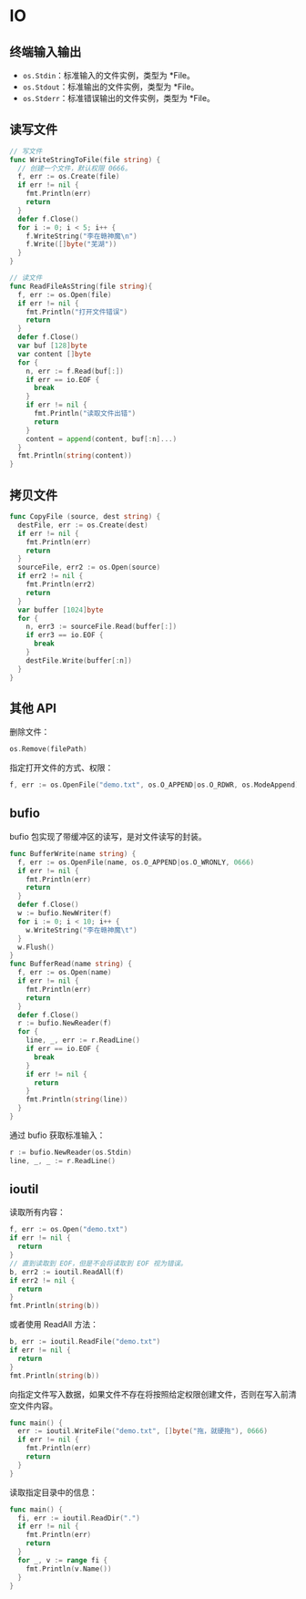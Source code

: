 # IO

## 终端输入输出

- `os.Stdin`：标准输入的文件实例，类型为 *File。
- `os.Stdout`：标准输出的文件实例，类型为 *File。
- `os.Stderr`：标准错误输出的文件实例，类型为 *File。

## 读写文件

```go
// 写文件
func WriteStringToFile(file string) {
  // 创建一个文件，默认权限 0666。
  f, err := os.Create(file)
  if err != nil {
    fmt.Println(err)
    return
  }
  defer f.Close()
  for i := 0; i < 5; i++ {
    f.WriteString("李在赣神魔\n")
    f.Write([]byte("芜湖"))
  }
}

// 读文件
func ReadFileAsString(file string){
  f, err := os.Open(file)
  if err != nil {
    fmt.Println("打开文件错误")
    return
  }
  defer f.Close()
  var buf [128]byte
  var content []byte
  for {
    n, err := f.Read(buf[:])
    if err == io.EOF {
      break
    }
    if err != nil {
      fmt.Println("读取文件出错")
      return
    }
    content = append(content, buf[:n]...)
  }
  fmt.Println(string(content))
}
```

## 拷贝文件

```go
func CopyFile (source, dest string) {
  destFile, err := os.Create(dest)
  if err != nil {
    fmt.Println(err)
    return
  }
  sourceFile, err2 := os.Open(source)
  if err2 != nil {
    fmt.Println(err2)
    return
  }
  var buffer [1024]byte
  for {
    n, err3 := sourceFile.Read(buffer[:])
    if err3 == io.EOF {
      break
    }
    destFile.Write(buffer[:n])
  }
}
```

## 其他 API

删除文件：

```go
os.Remove(filePath)
```

指定打开文件的方式、权限：

```go
f, err := os.OpenFile("demo.txt", os.O_APPEND|os.O_RDWR, os.ModeAppend)
```

## bufio

bufio 包实现了带缓冲区的读写，是对文件读写的封装。

```go
func BufferWrite(name string) {
  f, err := os.OpenFile(name, os.O_APPEND|os.O_WRONLY, 0666)
  if err != nil {
    fmt.Println(err)
    return
  }
  defer f.Close()
  w := bufio.NewWriter(f)
  for i := 0; i < 10; i++ {
    w.WriteString("李在赣神魔\t")
  }
  w.Flush()
}
func BufferRead(name string) {
  f, err := os.Open(name)
  if err != nil {
    fmt.Println(err)
    return
  }
  defer f.Close()
  r := bufio.NewReader(f)
  for {
    line, _, err := r.ReadLine()
    if err == io.EOF {
      break
    }
    if err != nil {
      return
    }
    fmt.Println(string(line))
  }
}
```

通过 bufio 获取标准输入：

```go
r := bufio.NewReader(os.Stdin)
line, _, _ := r.ReadLine()
```

## ioutil

读取所有内容：

```go
f, err := os.Open("demo.txt")
if err != nil {
  return
}
// 直到读取到 EOF，但是不会将读取到 EOF 视为错误。
b, err2 := ioutil.ReadAll(f)
if err2 != nil {
  return
}
fmt.Println(string(b))
```

或者使用 ReadAll 方法：

```go
b, err := ioutil.ReadFile("demo.txt")
if err != nil {
  return
}
fmt.Println(string(b))
```

向指定文件写入数据，如果文件不存在将按照给定权限创建文件，否则在写入前清空文件内容。

```go
func main() {
  err := ioutil.WriteFile("demo.txt", []byte("拖，就硬拖"), 0666)
  if err != nil {
    fmt.Println(err)
    return
  }
}
```

读取指定目录中的信息：

```go
func main() {
  fi, err := ioutil.ReadDir(".")
  if err != nil {
    fmt.Println(err)
    return
  }
  for _, v := range fi {
    fmt.Println(v.Name())
  }
}
```
